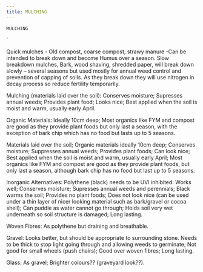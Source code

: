 ```yaml
---
title: MULCHING
---
```

`MULCHING`

`

Quick mulches - Old compost, coarse compost, strawy manure -Can be intended to break down and become Humus over a season.
Slow breakdown mulches, Bark, wood shaving, shredded paper, will break down slowly – several seasons but used mostly for annual weed control and prevention of capping of soils. As they break down they will use nitrogen  in decay process so reduce fertility temporarily.

Mulching (materials laid over the soil):
Conserves moisture;
Supresses annual weeds;
Provides plant food;
Looks nice;
Best applied when the soil is moist and warm, usually early April.

Organic Materials:
Ideally 10cm deep;
Most organics like FYM and compost are good as they provide plant foods but only last a season, with the exception of bark chip which has no food but lasts up to 5 seasons.

Materials laid over the soil; Organic materials ideally 10cm deep;
Conserves moisture;
Suppresses annual weeds;
Provides plant foods;
Can look nice;
Best applied when the soil is moist and warm, usually early April;
Most organics like FYM and compost are good as they provide plant foods, but only last a season, although bark chip has no food but last up to 5 seasons.



Inorganic Alternatives:
Polythene (black) needs to be UVI inhibited:
Works well;
Conserves moisture;
Supresses annual weeds and perennials;
Black warms the soil;
Provides no plant foods;
Does not look nice (can be used under a thin layer of nicer looking material such as bark/gravel or cocoa shell);
Can puddle as water cannot go through;
Holds soil very wet underneath so soil structure is damaged;
Long lasting.

Woven Fibres:
As polythene but draining and breathable.

Gravel:
Looks better, but should be appropriate to surrounding stone.
Needs to be thick to stop light going through and allowing weeds to germinate;
Not good for small wheels (push chairs);
Good over woven fibres;
Long lasting.

Glass:
As gravel;
Brighter colours?? (graveyard look??).

